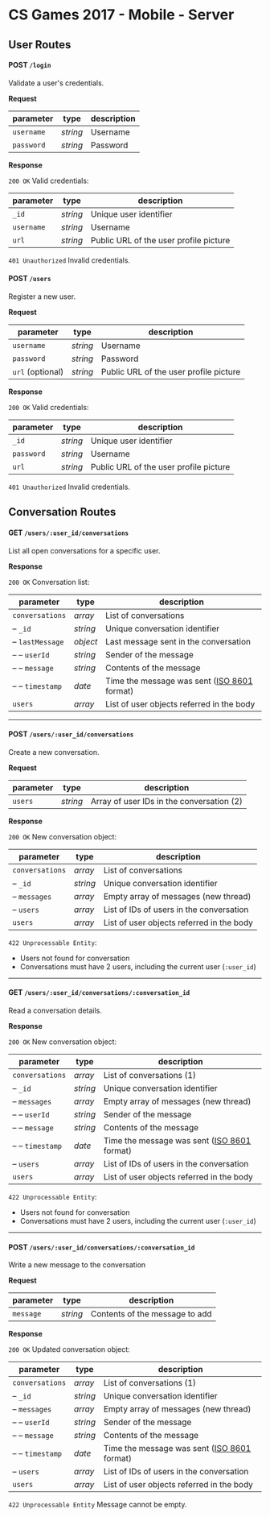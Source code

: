 # CS Games 2017 - Mobile - Server

## User Routes

#### POST `/login`

Validate a user's credentials.

**Request**

| parameter  | type     | description |
| ---------- | -------- | ----------- |
| `username` | _string_ | Username    |
| `password` | _string_ | Password    |


**Response**

`200 OK` Valid credentials:

| parameter  | type     | description                            |
| ---------- | -------- | -------------------------------------- |
| `_id`      | _string_ | Unique user identifier                 |
| `username` | _string_ | Username                               |
| `url`      | _string_ | Public URL of the user profile picture |

`401 Unauthorized` Invalid credentials.

#### POST `/users`

Register a new user.

**Request**

| parameter        | type     | description                            |
| ---------------- | -------- | -------------------------------------- |
| `username`       | _string_ | Username                               |
| `password`       | _string_ | Password                               |
| `url` (optional) | _string_ | Public URL of the user profile picture |

**Response**

`200 OK` Valid credentials:

| parameter  | type     | description                            |
| ---------- | -------- | -------------------------------------- |
| `_id`      | _string_ | Unique user identifier                 |
| `password` | _string_ | Username                               |
| `url`      | _string_ | Public URL of the user profile picture |

`401 Unauthorized` Invalid credentials.

## Conversation Routes

#### GET `/users/:user_id/conversations`

List all open conversations for a specific user.

**Response**

`200 OK` Conversation list:

| parameter         | type     | description                               |
| ----------        | -------- | ----------------------------------------- |
| `conversations`   | _array_  | List of conversations                     |
| – `_id`           | _string_ | Unique conversation identifier            |
| – `lastMessage`   | _object_ | Last message sent in the conversation     |
| – – `userId`      | _string_ | Sender of the message                     |
| – – `message`     | _string_ | Contents of the message                   |
| – – `timestamp`   | _date_   | Time the message was sent ([ISO 8601](http://en.wikipedia.org/wiki/ISO_8601) format) |
| `users`           | _array_  | List of user objects referred in the body |

---

#### POST `/users/:user_id/conversations`

Create a new conversation.

**Request**

| parameter  | type     | description                               |
| ---------- | -------- | ----------------------------------------- |
| `users`    | _string_ | Array of user IDs in the conversation (2) |


**Response**

`200 OK` New conversation object:

| parameter         | type     | description                               |
| ----------        | -------- | ----------------------------------------- |
| `conversations`   | _array_  | List of conversations                     |
| – `_id`           | _string_ | Unique conversation identifier            |
| – `messages`      | _array_  | Empty array of messages (new thread)      |
| – `users`         | _array_  | List of IDs of users in the conversation  |
| `users`           | _array_  | List of user objects referred in the body |

`422 Unprocessable Entity`:

- Users not found for conversation
- Conversations must have 2 users, including the current user (`:user_id`)

---

#### GET `/users/:user_id/conversations/:conversation_id`

Read a conversation details.

**Response**

`200 OK` New conversation object:

| parameter         | type     | description                               |
| ----------        | -------- | ----------------------------------------- |
| `conversations`   | _array_  | List of conversations (1)                 |
| – `_id`           | _string_ | Unique conversation identifier            |
| – `messages`      | _array_  | Empty array of messages (new thread)      |
| – – `userId`      | _string_ | Sender of the message                     |
| – – `message`     | _string_ | Contents of the message                   |
| – – `timestamp`   | _date_   | Time the message was sent ([ISO 8601](http://en.wikipedia.org/wiki/ISO_8601) format) |
| – `users`         | _array_  | List of IDs of users in the conversation  |
| `users`           | _array_  | List of user objects referred in the body |

`422 Unprocessable Entity`:

- Users not found for conversation
- Conversations must have 2 users, including the current user (`:user_id`)

---

#### POST `/users/:user_id/conversations/:conversation_id`

Write a new message to the conversation

**Request**

| parameter  | type     | description                               |
| ---------- | -------- | ----------------------------------------- |
| `message`  | _string_ | Contents of the message to add            |

**Response**

`200 OK` Updated conversation object:

| parameter         | type     | description                               |
| ----------        | -------- | ----------------------------------------- |
| `conversations`   | _array_  | List of conversations (1)                 |
| – `_id`           | _string_ | Unique conversation identifier            |
| – `messages`      | _array_  | Empty array of messages (new thread)      |
| – – `userId`      | _string_ | Sender of the message                     |
| – – `message`     | _string_ | Contents of the message                   |
| – – `timestamp`   | _date_   | Time the message was sent ([ISO 8601](http://en.wikipedia.org/wiki/ISO_8601) format) |
| – `users`         | _array_  | List of IDs of users in the conversation  |
| `users`           | _array_  | List of user objects referred in the body |

`422 Unprocessable Entity` Message cannot be empty.


